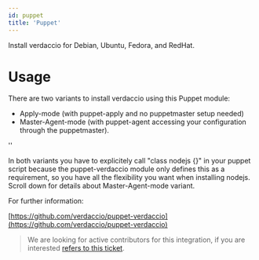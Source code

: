 ```yaml
---
id: puppet
title: 'Puppet'
---
```


Install verdaccio for Debian, Ubuntu, Fedora, and RedHat.

# Usage

There are two variants to install verdaccio using this Puppet module:

- Apply-mode (with puppet-apply and no puppetmaster setup needed)
- Master-Agent-mode (with puppet-agent accessing your configuration through the puppetmaster).

<div id="codefund">''</div>

In both variants you have to explicitely call "class nodejs {}" in your puppet script because
the puppet-verdaccio module only defines this as a requirement, so you have all the flexibility you want when installing nodejs.
Scroll down for details about Master-Agent-mode variant.

For further information:

[https://github.com/verdaccio/puppet-verdaccio](https://github.com/verdaccio/puppet-verdaccio)

> We are looking for active contributors for this integration, if you are interested
> [refers to this ticket](https://github.com/verdaccio/puppet-verdaccio/issues/11).
